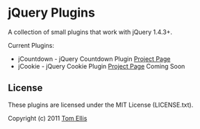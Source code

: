 # jQuery Plugins

A collection of small plugins that work with jQuery 1.4.3+.

Current Plugins:

* jCountdown - jQuery Countdown Plugin [Project Page](http://bit.ly/qH5r0j)
* jCookie - jQuery Cookie Plugin [Project Page](http://www.webmuse.co.uk/?p=121) Coming Soon

## License

These plugins are licensed under the MIT License (LICENSE.txt).

Copyright (c) 2011 [Tom Ellis](http://www.webmuse.co.uk/)
